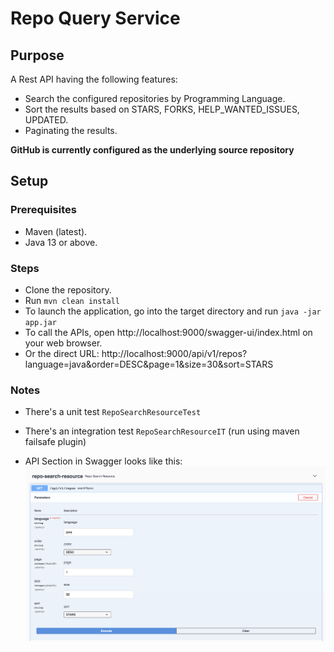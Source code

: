 # Repo Query Service

## Purpose

A Rest API having the following features:

* Search the configured repositories by Programming Language.
* Sort the results based on STARS, FORKS, HELP_WANTED_ISSUES, UPDATED.
* Paginating the results.

**GitHub is currently configured as the underlying source repository**

## Setup

### Prerequisites

* Maven (latest).
* Java 13 or above.

### Steps

* Clone the repository.
* Run ```mvn clean install```
* To launch the application, go into the target directory and run ```java -jar app.jar```
* To call the APIs, open http://localhost:9000/swagger-ui/index.html on your web browser.
* Or the direct URL: http://localhost:9000/api/v1/repos?language=java&order=DESC&page=1&size=30&sort=STARS

### Notes

* There's a unit test `RepoSearchResourceTest`
* There's an integration test `RepoSearchResourceIT` (run using maven failsafe plugin)

* API Section in Swagger looks like this:
  ![Swagger](./API_Screenshot.png?raw=true "Swagger")






